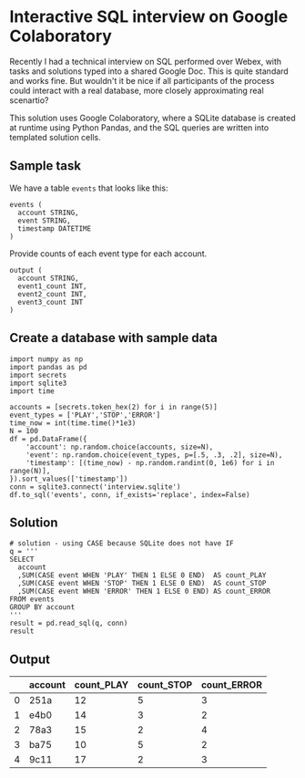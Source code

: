 # Interactive SQL interview on Google Colaboratory

Recently I had a technical interview on SQL performed over Webex, with tasks and solutions typed into a shared Google Doc.  This is quite standard and works fine.  But wouldn't it be nice if all participants of the process could interact with a real database, more closely approximating real scenartio?

This solution uses Google Colaboratory, where a SQLite database is created at runtime using Python Pandas, and the SQL queries are written into templated solution cells.

## Sample task
We have a table `events` that looks like this:
```
events (
  account STRING,
  event STRING,
  timestamp DATETIME
)
```
Provide counts of each event type for each account.
```
output (
  account STRING,
  event1_count INT,
  event2_count INT,
  event3_count INT
)
```

## Create a database with sample data
```
import numpy as np
import pandas as pd
import secrets
import sqlite3
import time

accounts = [secrets.token_hex(2) for i in range(5)]
event_types = ['PLAY','STOP','ERROR']
time_now = int(time.time()*1e3)
N = 100
df = pd.DataFrame({
    'account': np.random.choice(accounts, size=N),
    'event': np.random.choice(event_types, p=[.5, .3, .2], size=N),
    'timestamp': [(time_now) - np.random.randint(0, 1e6) for i in range(N)],
}).sort_values(['timestamp'])
conn = sqlite3.connect('interview.sqlite')
df.to_sql('events', conn, if_exists='replace', index=False)
```

## Solution
```
# solution - using CASE because SQLite does not have IF
q = '''
SELECT
  account
  ,SUM(CASE event WHEN 'PLAY' THEN 1 ELSE 0 END)  AS count_PLAY
  ,SUM(CASE event WHEN 'STOP' THEN 1 ELSE 0 END)  AS count_STOP
  ,SUM(CASE event WHEN 'ERROR' THEN 1 ELSE 0 END) AS count_ERROR
FROM events
GROUP BY account
'''
result = pd.read_sql(q, conn)
result
```

## Output
| | account | count_PLAY | count_STOP | count_ERROR |
|-|---------|------------|------------|-------------|
|0| 251a    | 12         | 5          | 3           |
|1| e4b0    | 14         | 3          | 2           |
|2| 78a3    | 15         | 2          | 4           |
|3| ba75    | 10         | 5          | 2           |
|4| 9c11    | 17         | 2          | 3           |
